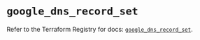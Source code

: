 # `google_dns_record_set`

Refer to the Terraform Registry for docs: [`google_dns_record_set`](https://registry.terraform.io/providers/hashicorp/google/6.21.0/docs/resources/dns_record_set).
